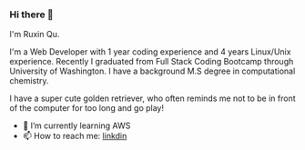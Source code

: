 ### Hi there 👋



I'm Ruxin Qu.

I'm a Web Developer with 1 year coding experience and 4 years Linux/Unix experience. Recently I graduated from Full Stack Coding Bootcamp through University of Washington. I have a background M.S degree in computational chemistry. 

I have a super cute golden retriever, who often reminds me not to be in front of the computer for too long and go play!

<!-- - 🔭 I’m currently working on :  -->
<!-- - 👯 I’m looking to collaborate on ...
- 🤔 I’m looking for help with ... -->
<!-- - 💬 Ask me about ... -->

- 🌱 I’m currently learning AWS 
- 📫 How to reach me: [linkdin](https://www.linkedin.com/in/ruxin-qu-94a034176/)


